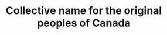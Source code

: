 ---
title: Collective name for the original peoples of Canada
longTitle: 'Collective name for the original peoples of Canada (First Nations, Métis and Inuits) and their descendants.'
tags:
- gccommon
scopeNote:
- "[[Indigenous peoples]]"
---
